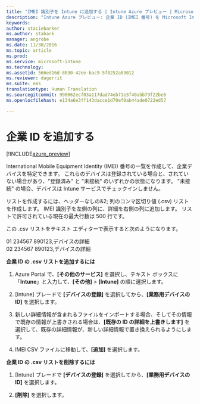 ```yaml
---
title: "IMEI 識別子を Intune に追加する | Intune Azure プレビュー | Microsoft Docs"
description: "Intune Azure プレビュー: 企業 ID (IMEI 番号) を Microsoft Intune に追加する方法について説明します。 "
keywords: 
author: staciebarker
ms.author: stabark
manager: angrobe
ms.date: 11/30/2016
ms.topic: article
ms.prod: 
ms.service: microsoft-intune
ms.technology: 
ms.assetid: 566ed16d-8030-42ee-bac9-5f8252a83012
ms.reviewer: dagerrit
ms.suite: ems
translationtype: Human Translation
ms.sourcegitcommit: 990062ecf03a117dad74eb71e3f40abb79f22be6
ms.openlocfilehash: e134a6e3ff143dacce1d70ef0ab44ade0722ed57

---
```


# <a name="add-corporate-identifiers"></a>企業 ID を追加する

[!INCLUDE[azure_preview](../includes/azure_preview.md)]

International Mobile Equipment Identity (IMEI) 番号の一覧を作成して、企業デバイスを特定できます。 これらのデバイスは登録されている場合と、されていない場合があり、"登録済み" と "未接続" のいずれかの状態になります。 "未接続" の場合、デバイスは Intune サービスでチェックインしません。

リストを作成するには、ヘッダーなしの&2; 列のコンマ区切り値 (.csv) リストを作成します。 IMEI 識別子を左側の列に、詳細を右側の列に追加します。 リストで許可されている現在の最大行数は 500 行です。

この .csv リストをテキスト エディターで表示すると次のようになります。

01 234567 890123,デバイスの詳細</br>
02 234567 890123,デバイスの詳細

**企業 ID の .csv リストを追加するには**

1. Azure Portal で、**[その他のサービス]** を選択し、テキスト ボックスに「**Intune**」と入力して、**[その他]** > **[Intune]** の順に選択します。

2. [Intune] ブレードで **[デバイスの登録]** を選択してから、**[業務用デバイスの ID]** を選択します。

3. 新しい詳細情報が含まれるファイルをインポートする場合、そしてその情報で既存の情報が上書きされる場合は、**[既存の ID の詳細を上書きします]** を選択して、既存の詳細情報が、新しい詳細情報で置き換えられるようにします。

4. IMEI CSV ファイルに移動して、**[追加]** を選択します。

**企業 ID の .csv リストを削除するには**

1. [Intune] ブレードで **[デバイスの登録]** を選択してから、**[業務用デバイスの ID]** を選択します。

2. **[削除]** を選択します。



<!--HONumber=Feb17_HO1-->


